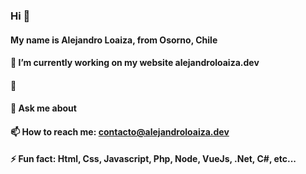 ### Hi 👋
#### My name is Alejandro Loaiza, from Osorno, Chile

#### 🔭 I’m currently working on my website alejandroloaiza.dev
#### 🌱 
#### 💬 Ask me about

#### 📫 How to reach me: contacto@alejandroloaiza.dev

#### ⚡ Fun fact: Html, Css, Javascript, Php, Node, VueJs, .Net, C#, etc...

<!--
**Adesings/Adesings** is a ✨ _special_ ✨ repository because its `README.md` (this file) appears on your GitHub profile.

Here are some ideas to get you started:


- 
- 👯 I’m looking to collaborate on ...
- 🤔 I’m looking for help with ...
- 💬 Ask me about ...
- 📫 How to reach me: ...
- 😄 Pronouns: ...
- ⚡ Fun fact: ...
-->
